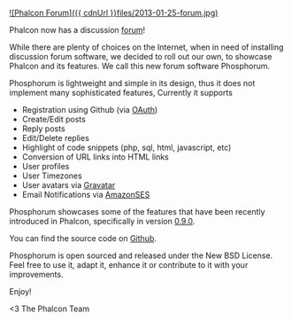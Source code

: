 [![Phalcon Forum]({{ cdnUrl }}files/2013-01-25-forum.jpg)](https://forum.phalconphp.com "Phalcon Forum")

Phalcon now has a discussion [forum](https://forum.phalconphp.com)!

While there are plenty of choices on the Internet, when in need of installing discussion forum software, we decided to roll out our own, to showcase Phalcon and its features. We call this new forum software Phosphorum.

Phosphorum is lightweight and simple in its design, thus it does not implement many sophisticated features, Currently it supports

- Registration using Github (via [OAuth](http://developer.github.com/v3/oauth/))
- Create/Edit posts
- Reply posts
- Edit/Delete replies
- Highlight of code snippets (php, sql, html, javascript, etc)
- Conversion of URL links into HTML links
- User profiles
- User Timezones
- User avatars via [Gravatar](https://en.gravatar.com/)
- Email Notifications via [AmazonSES](http://aws.amazon.com/ses/)

Phosphorum showcases some of the features that have been recently introduced in Phalcon, specifically in version [0.9.0](http://blog.phalconphp.com/post/phalcon-0-9-beta-released).

You can find the source code on [Github](https://github.com/phalcon/forum).

Phosphorum is open sourced and released under the New BSD License. Feel free to use it, adapt it, enhance it or contribute to it with your improvements.

Enjoy!


<3 The Phalcon Team
